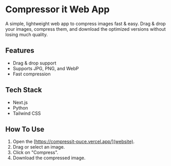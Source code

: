 # Compressor it Web App

A simple, lightweight web app to compress images fast & easy. Drag & drop your images, compress them, and download the optimized versions without losing much quality.

## Features
- Drag & drop support
- Supports JPG, PNG, and WebP
- Fast compression

## Tech Stack
- Next.js
- Python
- Tailwind CSS

## How To Use
1. Open the [https://compressit-puce.vercel.app/](website).
2. Drag or select an image.
3. Click on "Compress".
4. Download the compressed image.


